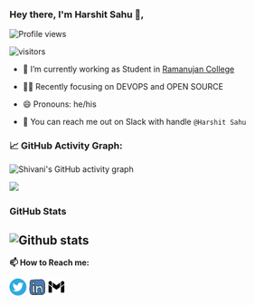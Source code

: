 ### Hey there, I'm Harshit Sahu 👋, 

![Profile views](https://gpvc.arturio.dev/harshitsahu002)

<p align="left">
<img src="https://visitor-badge.laobi.icu/badge?page_id=harshitsahu002" alt="visitors"/>
</p>


- 🔭 I’m currently working as Student in [Ramanujan College](https://ramanujancollege.ac.in)

 
- 👨‍💻 Recently focusing on DEVOPS and OPEN SOURCE
- 😄 Pronouns: he/his
- 💞️ You can reach me out on Slack with handle `@Harshit Sahu` 


<!--   GitHub stats graph -->
### 📈 GitHub Activity Graph:
![Shivani's GitHub activity graph](https://activity-graph.herokuapp.com/graph?username=harshitsahu002&hide_border=true&theme=redical)

<img src="https://github-readme-streak-stats.herokuapp.com/?user=harshitsahu002"></img>
### GitHub Stats

![Github stats](https://github-readme-stats.vercel.app/api?username=harshitsahu002&count_private=true&show_icons=true&theme=dark)
---


**📫 How to Reach me:**
<p align="left">
<a href="https://twitter.com/HarshitSahu" target="blank"><img align="center" src="https://raw.githubusercontent.com/shivi28/shivi28/master/assets/twitter.svg" alt="shivi28" height="30" width="30" /></a>
<a href="https://www.linkedin.com/in/harshit-sahu-b9a82723a" target="blank"><img align="center" src="https://raw.githubusercontent.com/shivi28/shivi28/master/assets/linkedin.svg" alt="shivi28" height="30" width="30" /></a>
<a href="mailto: harshitsahu2022@gmail.com" target="blank"><img align="center" src="https://raw.githubusercontent.com/shivi28/shivi28/master/assets/gmail.svg" alt="Gmail" height="30" width="30" /></a>
</p>
